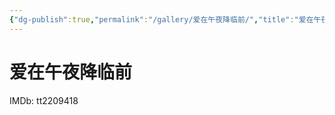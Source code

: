 ```yaml
---
{"dg-publish":true,"permalink":"/gallery/爱在午夜降临前/","title":"爱在午夜降临前","created":"2025-06-16T14:31:18.280+08:00"}
---
```



# 爱在午夜降临前

IMDb: tt2209418
